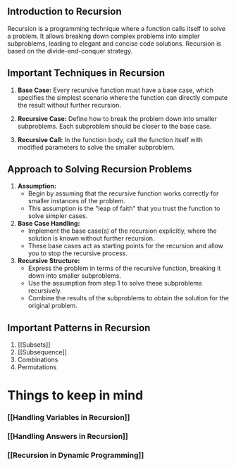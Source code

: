 ## Introduction to Recursion

Recursion is a programming technique where a function calls itself to solve a problem. It allows breaking down complex problems into simpler subproblems, leading to elegant and concise code solutions. Recursion is based on the divide-and-conquer strategy.

## Important Techniques in Recursion

1. **Base Case:** Every recursive function must have a base case, which specifies the simplest scenario where the function can directly compute the result without further recursion.
    
2. **Recursive Case:** Define how to break the problem down into smaller subproblems. Each subproblem should be closer to the base case.
    
3. **Recursive Call:** In the function body, call the function itself with modified parameters to solve the smaller subproblem.


## Approach to Solving Recursion Problems

1. **Assumption:**
    - Begin by assuming that the recursive function works correctly for smaller instances of the problem.
    - This assumption is the "leap of faith" that you trust the function to solve simpler cases.
2. **Base Case Handling:**
    - Implement the base case(s) of the recursion explicitly, where the solution is known without further recursion.
    - These base cases act as starting points for the recursion and allow you to stop the recursive process.
3. **Recursive Structure:**
    - Express the problem in terms of the recursive function, breaking it down into smaller subproblems.
    - Use the assumption from step 1 to solve these subproblems recursively.
    - Combine the results of the subproblems to obtain the solution for the original problem.
 

## Important Patterns in Recursion 

1. [[Subsets]]
2. [[Subsequence]] 
3. Combinations
4. Permutations


# Things to keep in mind
### [[Handling Variables in Recursion]]

### [[Handling Answers in Recursion]]

### [[Recursion in Dynamic Programming]]

